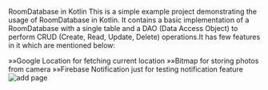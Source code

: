 RoomDatabase in Kotlin
This is a simple example project demonstrating the usage of RoomDatabase in Kotlin. It contains a basic implementation of a RoomDatabase with a single table and a DAO (Data Access Object) to perform CRUD (Create, Read, Update, Delete) operations.It has few features in it which are mentioned below:

»»Google Location for fetching current location
»»Bitmap for storing photos from camera
»»Firebase Notification just for testing notification feature
![add page](https://user-images.githubusercontent.com/87258898/230379197-71521283-bcaf-4124-9042-296ae70dd313.jpg)


